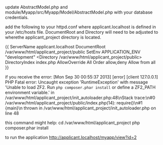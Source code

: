 update AbstractModel.php and module/Myapp/src/Myapp/Model/AbstractModel.php
with your database credentials.

add the following to your httpd.conf where applicant.localhost is defined in 
your /etc/hosts file.  DocumentRoot and Directory will need to be adjusted 
to wherethe applicant_project directory is located.

{{<VirtualHost applicant.localhost:80>
    ServerName applicant.localhost
    DocumentRoot /var/www/html/applicant_project/public
    SetEnv APPLICATION_ENV "development"
    <Directory /var/www/html/applicant_project/public>
        DirectoryIndex index.php
        AllowOverride All
        Order allow,deny
        Allow from all
    </Directory>
</VirtualHost>
}}

if you receive the error:
[Mon Sep 30 00:55:37 2013] [error] [client 127.0.0.1] PHP Fatal error:  Uncaught exception 'RuntimeException' with message 'Unable to load ZF2. Run `php composer.phar install` or define a ZF2_PATH environment variable.' in /var/www/html/applicant_project/init_autoloader.php:48\nStack trace:\n#0 /var/www/html/applicant_project/public/index.php(14): require()\n#1 {main}\n  thrown in /var/www/html/applicant_project/init_autoloader.php on line 48

this command might help:
cd /var/www/html/applicant_project
php composer.phar install


to run the application 
http://applicant.localhost/myapp/view?id=2
